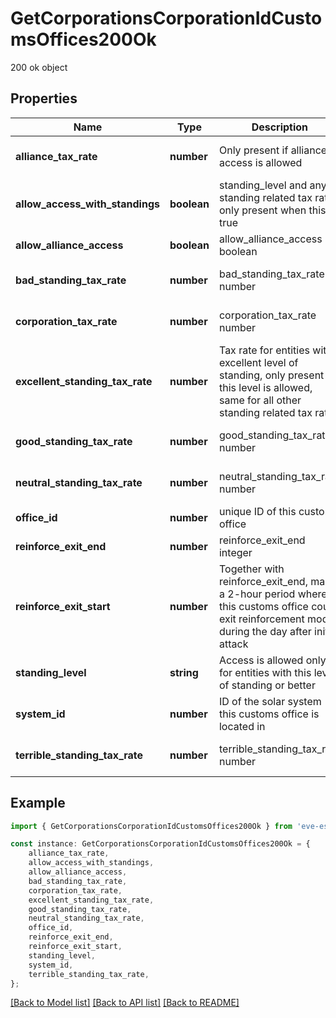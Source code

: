 # GetCorporationsCorporationIdCustomsOffices200Ok

200 ok object

## Properties

Name | Type | Description | Notes
------------ | ------------- | ------------- | -------------
**alliance_tax_rate** | **number** | Only present if alliance access is allowed | [optional] [default to undefined]
**allow_access_with_standings** | **boolean** | standing_level and any standing related tax rate only present when this is true | [default to undefined]
**allow_alliance_access** | **boolean** | allow_alliance_access boolean | [default to undefined]
**bad_standing_tax_rate** | **number** | bad_standing_tax_rate number | [optional] [default to undefined]
**corporation_tax_rate** | **number** | corporation_tax_rate number | [optional] [default to undefined]
**excellent_standing_tax_rate** | **number** | Tax rate for entities with excellent level of standing, only present if this level is allowed, same for all other standing related tax rates | [optional] [default to undefined]
**good_standing_tax_rate** | **number** | good_standing_tax_rate number | [optional] [default to undefined]
**neutral_standing_tax_rate** | **number** | neutral_standing_tax_rate number | [optional] [default to undefined]
**office_id** | **number** | unique ID of this customs office | [default to undefined]
**reinforce_exit_end** | **number** | reinforce_exit_end integer | [default to undefined]
**reinforce_exit_start** | **number** | Together with reinforce_exit_end, marks a 2-hour period where this customs office could exit reinforcement mode during the day after initial attack | [default to undefined]
**standing_level** | **string** | Access is allowed only for entities with this level of standing or better | [optional] [default to undefined]
**system_id** | **number** | ID of the solar system this customs office is located in | [default to undefined]
**terrible_standing_tax_rate** | **number** | terrible_standing_tax_rate number | [optional] [default to undefined]

## Example

```typescript
import { GetCorporationsCorporationIdCustomsOffices200Ok } from 'eve-esi-client-ts';

const instance: GetCorporationsCorporationIdCustomsOffices200Ok = {
    alliance_tax_rate,
    allow_access_with_standings,
    allow_alliance_access,
    bad_standing_tax_rate,
    corporation_tax_rate,
    excellent_standing_tax_rate,
    good_standing_tax_rate,
    neutral_standing_tax_rate,
    office_id,
    reinforce_exit_end,
    reinforce_exit_start,
    standing_level,
    system_id,
    terrible_standing_tax_rate,
};
```

[[Back to Model list]](../README.md#documentation-for-models) [[Back to API list]](../README.md#documentation-for-api-endpoints) [[Back to README]](../README.md)
